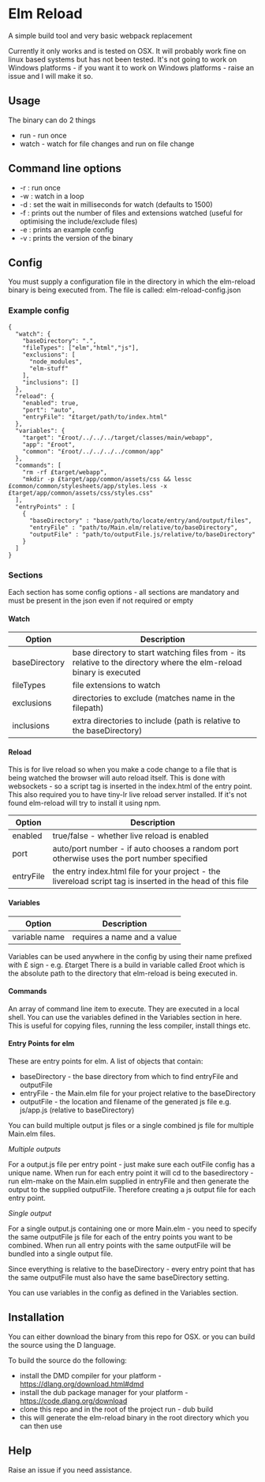 # Elm Reload

A simple build tool and very basic webpack replacement

Currently it only works and is tested on OSX. It will probably work fine on linux based systems
but has not been tested. It's not going to work on Windows platforms - if you want it to work on 
Windows platforms - raise an issue and I will make it so. 

## Usage

The binary can do 2 things

* run - run once
* watch - watch for file changes and run on file change

## Command line options

* -r : run once
* -w : watch in a loop
* -d : set the wait in milliseconds for watch (defaults to 1500)
* -f : prints out the number of files and extensions watched (useful for optimising the include/exclude files)
* -e : prints an example config 
* -v : prints the version of the binary

## Config

You must supply a configuration file in the directory in which the elm-reload binary is being
executed from. The file is called: elm-reload-config.json

### Example config

    {
      "watch": {
        "baseDirectory": ".",
        "fileTypes": ["elm","html","js"],
        "exclusions": [
          "node_modules",
          "elm-stuff"
        ],
        "inclusions": []
      },
      "reload": {
        "enabled": true,
        "port": "auto",
        "entryFile": "£target/path/to/index.html"
      },
      "variables": {
        "target": "£root/../../../target/classes/main/webapp",
        "app": "£root",
        "common": "£root/../../../../common/app"
      },
      "commands": [
        "rm -rf £target/webapp",
        "mkdir -p £target/app/common/assets/css && lessc £common/common/stylesheets/app/styles.less -x £target/app/common/assets/css/styles.css"
      ],
      "entryPoints" : [
        {
          "baseDirectory" : "base/path/to/locate/entry/and/output/files",
          "entryFile" : "path/to/Main.elm/relative/to/baseDirectory",
          "outputFile" : "path/to/outputFile.js/relative/to/baseDirectory"
        }
      ]
    }
    
### Sections
    
Each section has some config options - all sections are mandatory and must be present in the json even if not required or empty    
    
#### Watch

 | Option         | Description |
 |----------------|-------------|
 | baseDirectory  | base directory to start watching files from - its relative to the directory where the elm-reload binary is executed  |
 | fileTypes      | file extensions to watch |
 | exclusions     | directories to exclude (matches name in the filepath)| 
 | inclusions     | extra directories to include (path is relative to the baseDirectory)|
 
#### Reload

This is for live reload so when you make a code change to a file that is being watched the browser will auto reload itself. This is done with websockets - so a script tag is inserted in the index.html of the entry point. This also required you to 
have tiny-lr live reload server installed. If it's not found elm-reload will try to install it using npm.

 | Option         | Description |
 |----------------|-------------|
 | enabled        | true/false - whether live reload is enabled|
 | port           | auto/port number - if auto chooses a random port otherwise uses the port number specified|
 | entryFile      | the entry index.html file for your project - the livereload script tag is inserted in the head of this file|
 
#### Variables

 | Option         | Description |
 |----------------|-------------|
 | variable name  | requires a name and a value |
 
Variables can be used anywhere in the config by using their name prefixed with £ sign - e.g. £target 
There is a build in variable called £root which is the absolute path to the directory that elm-reload is being executed in.

#### Commands

An array of command line item to execute. They are executed in a local shell. You can use the variables defined in the Variables section in here. This is useful for copying files, running the less compiler, install things etc. 
     
#### Entry Points for elm

These are entry points for elm. A list of objects that contain:

* baseDirectory - the base directory from which to find entryFile and outputFile 
* entryFile - the Main.elm file for your project relative to the baseDirectory
* outputFile - the location and filename of the generated js file e.g. js/app.js (relative to baseDirectory)
   
You can build multiple output js files or a single combined js file for multiple Main.elm files.

*Multiple outputs*

For a output.js file per entry point - just make sure each outFile config has a unique name. When run for each entry point
it will cd to the basedirectory - run elm-make on the Main.elm supplied in entryFile and then generate the output to the supplied outputFile. Therefore creating a js output file for each entry point.

*Single output*

For a single output.js containing one or more Main.elm - you need to specify the same outputFile js file for each of the entry points you want to be combined. When run all entry points with the same outputFile will be bundled into a single output file. 

Since everything is relative to the baseDirectory - every entry point that has the same outputFile must also have the same baseDirectory setting.

You can use variables in the config as defined in the Variables section.


## Installation

You can either download the binary from this repo for OSX. or you can build the source using the D language. 

To build the source do the following:

* install the DMD compiler for your platform - https://dlang.org/download.html#dmd
* install the dub package manager for your platform - https://code.dlang.org/download
* clone this repo and in the root of the project run - dub build 
* this will generate the elm-reload binary in the root directory which you can then use

## Help

Raise an issue if you need assistance.